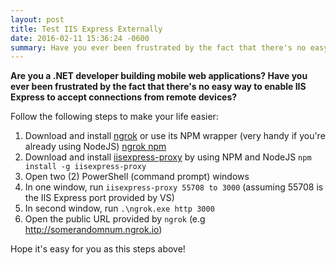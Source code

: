 ```yaml
---
layout: post
title: Test IIS Express Externally
date: 2016-02-11 15:36:24 -0600
summary: Have you ever been frustrated by the fact that there's no easy way to enable IIS Express to accept connections from remote devices?
---
```



**Are you a .NET developer building mobile web applications? Have you ever been frustrated by the fact that there's no easy way to enable IIS Express to accept connections from remote devices?**

Follow the following steps to make your life easier:

1. Download and install [ngrok](https://ngrok.com/download) or use its NPM wrapper (very handy if you're already using NodeJS) [ngrok npm](https://www.npmjs.com/package/ngrok)
2. Download and install [iisexpress-proxy](https://github.com/icflorescu/iisexpress-proxy) by using NPM and NodeJS `npm install -g iisexpress-proxy`
3. Open two (2) PowerShell (command prompt) windows
4. In one window, run `iisexpress-proxy 55708 to 3000` (assuming 55708 is the IIS Express port provided by VS)
5. In second window, run `.\ngrok.exe http 3000`
6. Open the public URL provided by `ngrok` (e.g http://somerandomnum.ngrok.io)

Hope it's easy for you as this steps above!
